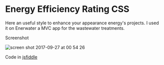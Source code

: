 # Energy Efficiency Rating CSS

Here an useful style to enhance your appearance energy's projects. I used it on Enerwater a MVC app for the wastewater treatments.

Screenshot

![screen shot 2017-09-27 at 00 54 26](https://user-images.githubusercontent.com/25980900/30888009-76b482c0-a31e-11e7-95ba-9e8b9d6c575a.png)


Code in [jsfiddle](https://jsfiddle.net/ISanchezDev/LdcLc06r/48/)
